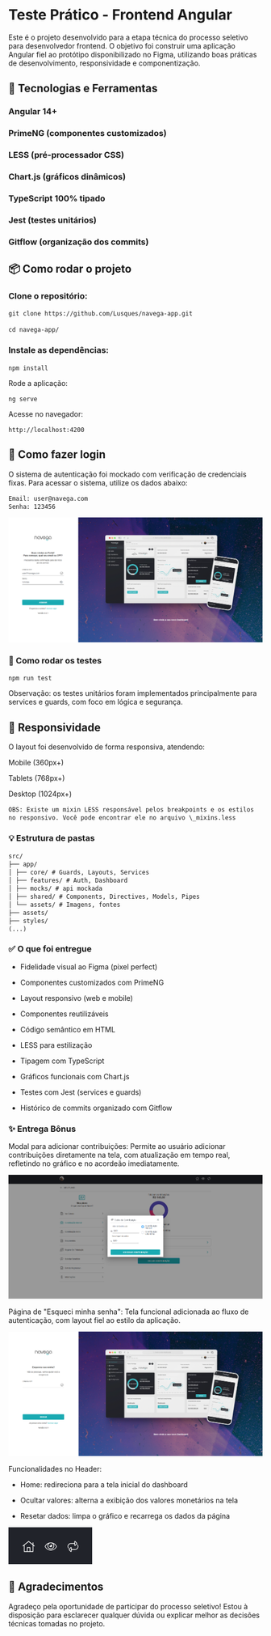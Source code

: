 # Teste Prático - Frontend Angular

Este é o projeto desenvolvido para a etapa técnica do processo seletivo para desenvolvedor frontend. O objetivo foi construir uma aplicação Angular fiel ao protótipo disponibilizado no Figma, utilizando boas práticas de desenvolvimento, responsividade e componentização.

## 🔧 Tecnologias e Ferramentas

### Angular 14+

### PrimeNG (componentes customizados)

### LESS (pré-processador CSS)

### Chart.js (gráficos dinâmicos)

### TypeScript 100% tipado

### Jest (testes unitários)

### Gitflow (organização dos commits)

## 📦 Como rodar o projeto

### Clone o repositório:

```
git clone https://github.com/Lusques/navega-app.git

cd navega-app/
```

### Instale as dependências:

```
npm install
```

Rode a aplicação:

```
ng serve
```

Acesse no navegador:

```
http://localhost:4200
```

## 🔐 Como fazer login

O sistema de autenticação foi mockado com verificação de credenciais fixas. Para acessar o sistema, utilize os dados abaixo:

```
Email: user@navega.com
Senha: 123456
```

![login](./public/login.png)

### 🧪 Como rodar os testes

```
npm run test
```

Observação: os testes unitários foram implementados principalmente para services e guards, com foco em lógica e segurança.

## 📱 Responsividade

O layout foi desenvolvido de forma responsiva, atendendo:

Mobile (360px+)

Tablets (768px+)

Desktop (1024px+)

```
OBS: Existe um mixin LESS responsável pelos breakpoints e os estilos no responsivo. Você pode encontrar ele no arquivo \_mixins.less
```

### 💡 Estrutura de pastas

```
src/
├── app/
│ ├── core/ # Guards, Layouts, Services
│ ├── features/ # Auth, Dashboard
│ ├── mocks/ # api mockada
│ ├── shared/ # Components, Directives, Models, Pipes
│ └── assets/ # Imagens, fontes
├── assets/
├── styles/
(...)
```

### ✅ O que foi entregue

- Fidelidade visual ao Figma (pixel perfect)

- Componentes customizados com PrimeNG

- Layout responsivo (web e mobile)

- Componentes reutilizáveis

- Código semântico em HTML

- LESS para estilização

- Tipagem com TypeScript

- Gráficos funcionais com Chart.js

- Testes com Jest (services e guards)

- Histórico de commits organizado com Gitflow

### ✨ Entrega Bônus

Modal para adicionar contribuições: Permite ao usuário adicionar contribuições diretamente na tela, com atualização em tempo real, refletindo no gráfico e no acordeão imediatamente.

![modal](./public/modal.png)

Página de "Esqueci minha senha": Tela funcional adicionada ao fluxo de autenticação, com layout fiel ao estilo da aplicação.

![modal](./public/forgot-password.png)

Funcionalidades no Header:

- Home: redireciona para a tela inicial do dashboard

- Ocultar valores: alterna a exibição dos valores monetários na tela

- Resetar dados: limpa o gráfico e recarrega os dados da página

![modal](./public/header-buttons.png)

## 🤝 Agradecimentos

Agradeço pela oportunidade de participar do processo seletivo! Estou à disposição para esclarecer qualquer dúvida ou explicar melhor as decisões técnicas tomadas no projeto.
